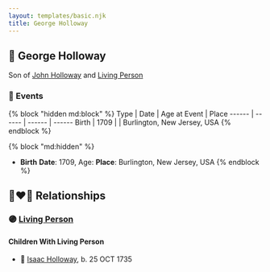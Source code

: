 ```yaml
---
layout: templates/basic.njk
title: George Holloway
---
```

## 🔵 George Holloway

Son of [John Holloway](/people/9/96991309) and [Living Person](/people/5/54110711)

### 📆 Events

{% block "hidden md:block" %}
Type | Date | Age at Event | Place
------ | ------ | ------ | ------
Birth | 1709 |  | Burlington, New Jersey, USA
{% endblock %}

{% block "md:hidden" %}
- **Birth**
**Date**: 1709, Age:
**Place**: Burlington, New Jersey, USA
{% endblock %}

## 👩‍❤️‍👨 Relationships

### 🟣 [Living Person](/people/9/93045664)

#### Children With Living Person
* 🔵 [Isaac Holloway](/people/9/97947565), b. 25 OCT 1735